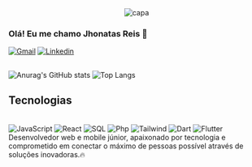 
<div align="center">
  <img alt="capa" src="https://cdn.discordapp.com/attachments/1078808081984655392/1306667406256771145/jhonatas_reis.png?ex=6737805a&is=67362eda&hm=ab9364f6fe810aaa78228419d4d957ced0ca309e59e8d55f4b5516da334b2921&">
</div>

### Olá! Eu me chamo Jhonatas Reis 👋
[![Gmail](https://img.shields.io/badge/Gmail-F2F2F2?style=for-the-badge&logo=gmail&logoColor=black)](mailto:programador.jhonatasreis@gmail.com)
[![Linkedin](https://img.shields.io/badge/LinkedIn-F2F2F2?style=for-the-badge&logo=linkedin&logoColor=black)](https://www.linkedin.com/in/jhonatas-reis-77109330b/)
##

  ![Anurag's GitHub stats](https://github-readme-stats.vercel.app/api?username=JhonatasReis3&show_icons=true&theme=graywhite )
  ![Top Langs](https://github-readme-stats.vercel.app/api/top-langs/?username=JhonatasReis3&layout=compact&theme=graywhite )


##
## Tecnologias
<div style="display:inline_block"> </br>
  <img alt = "JavaScript" src="https://img.shields.io/badge/JavaScript-F2F2F2?style=for-the-badge&logo=javascript&logoColor=black" />
  <img alt = "React" src="https://img.shields.io/badge/React-F2F2F2?style=for-the-badge&logo=react&logoColor=black" />
  <img alt = "SQL" src="https://img.shields.io/badge/MySQL-F2F2F2?style=for-the-badge&logo=mysql&logoColor=black" />
  <img alt = "Php" src="https://img.shields.io/badge/PHP-F2F2F2?style=for-the-badge&logo=php&logoColor=black">
  <img alt = "Tailwind" src="https://img.shields.io/badge/Tailwind_CSS-F2F2F2?style=for-the-badge&logo=tailwind-css&logoColor=black"/>
  <img alt ="Dart" src="https://img.shields.io/badge/Dart-F2F2F2?style=for-the-badge&logo=dart&logoColor=black"/>
  <img alt ="Flutter" src="https://img.shields.io/badge/Flutter-F2F2F2?style=for-the-badge&logo=flutter&logoColor=black"/>
</div>
Desenvolvedor web e mobile júnior, apaixonado por tecnologia e comprometido em conectar o máximo de pessoas possível através de soluções inovadoras.🔥
